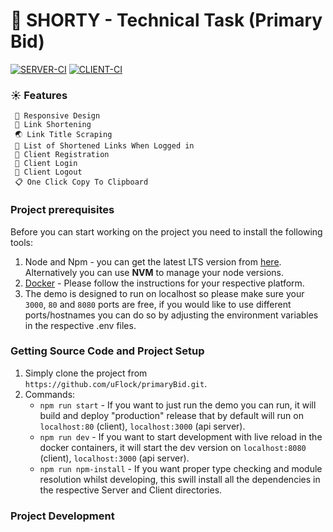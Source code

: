 # 🔗 SHORTY - Technical Task (Primary  Bid)

[![SERVER-CI](https://github.com/uFlock/primaryBid/actions/workflows/test-server.yml/badge.svg)](https://github.com/uFlock/primaryBid/actions/workflows/test-server.yml)
[![CLIENT-CI](https://github.com/uFlock/primaryBid/actions/workflows/test-client.yml/badge.svg)](https://github.com/uFlock/primaryBid/actions/workflows/test-client.yml)

### ☀️ Features

     📐 Responsive Design  
     📏 Link Shortening  
     🌏 Link Title Scraping 
     📃 List of Shortened Links When Logged in   
     📝 Client Registration   
     🔑 Client Login  
     🔐 Client Logout  
     📋 One Click Copy To Clipboard    

### Project prerequisites

Before you can start working on the project you need to install the following tools:

1. Node and Npm - you can get the latest LTS version from [here](https://nodejs.org/en/). Alternatively you can use **NVM** to manage your node versions.
2. [Docker](https://docs.docker.com/get-docker/) - Please follow the instructions for your respective platform.
3. The demo is designed to run on localhost so please make sure your `3000`, `80` and `8080` ports are free, if you would
like to use different ports/hostnames you can do so by adjusting the environment variables in the respective .env files.

### Getting Source Code and Project Setup

1. Simply clone the project from `https://github.com/uFlock/primaryBid.git`.
2. Commands:
   * `npm run start` - If you want to just run the demo you can run, it will build and deploy "production" release that
     by default will run on `localhost:80` (client), `localhost:3000` (api server).
   * `npm run dev` - If you want to start development with live reload in the docker containers, it will 
     start the dev version on `localhost:8080` (client), `localhost:3000` (api server).
   * `npm run npm-install` - If you want proper type checking and module resolution whilst developing, this swill install
    all the dependencies in the respective Server and Client directories.

### Project Development


